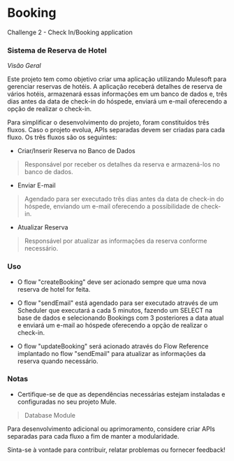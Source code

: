 # Booking
Challenge 2 - Check In/Booking application 

### **Sistema de Reserva de Hotel**
_Visão Geral_

Este projeto tem como objetivo criar uma aplicação utilizando Mulesoft para gerenciar reservas de hotéis. A aplicação receberá detalhes de reserva de vários hotéis, armazenará essas informações em um banco de dados e, três dias antes da data de check-in do hóspede, enviará um e-mail oferecendo a opção de realizar o check-in.

Para simplificar o desenvolvimento do projeto, foram constituídos três fluxos. Caso o projeto evolua, APIs separadas devem ser criadas para cada fluxo. Os três fluxos são os seguintes:

- Criar/Inserir Reserva no Banco de Dados

> Responsável por receber os detalhes da reserva e armazená-los no banco de dados.

- Enviar E-mail

> Agendado para ser executado três dias antes da data de check-in do hóspede, enviando um e-mail oferecendo a possibilidade de check-in.

- Atualizar Reserva

> Responsável por atualizar as informações da reserva conforme necessário.

### **Uso**

- O flow "createBooking" deve ser acionado sempre que uma nova reserva de hotel for feita.

- O flow "sendEmail" está agendado para ser executado através de um Scheduler que executará a cada 5 minutos, fazendo um SELECT na base de dados e selecionando Bookings com 3 posteriores a data atual e enviará um e-mail ao hóspede oferecendo a opção de realizar o check-in.

- O flow "updateBooking" será acionado através do Flow Reference implantado no flow "sendEmail" para atualizar as informações da reserva quando necessário.

### **Notas**

- Certifique-se de que as dependências necessárias estejam instaladas e configuradas no seu projeto Mule.

> Database Module

> 

Para desenvolvimento adicional ou aprimoramento, considere criar APIs separadas para cada fluxo a fim de manter a modularidade.

Sinta-se à vontade para contribuir, relatar problemas ou fornecer feedback!
